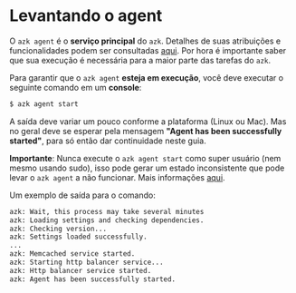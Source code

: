 # Levantando o agent

O `azk agent` é o **serviço principal** do `azk`. Detalhes de suas atribuições e funcionalidades podem ser consultadas [aqui](../agent/README.md). Por hora é importante saber que sua execução é necessária para a maior parte das tarefas do `azk`.

Para garantir que o `azk agent` **esteja em execução**, você deve executar o seguinte comando em um **console**:

```bash
$ azk agent start
```

A saída deve variar um pouco conforme a plataforma (Linux ou Mac). Mas no geral deve se esperar pela mensagem **"Agent has been successfully started"**, para só então dar continuidade neste guia.

**Importante**: Nunca execute o `azk agent start` como super usuário (nem mesmo usando sudo), isso pode gerar um estado inconsistente que pode levar o `azk agent` a não funcionar. Mais informações [aqui](../faq/README.md#not_root_access).

Um exemplo de saída para o comando:

```bash
azk: Wait, this process may take several minutes
azk: Loading settings and checking dependencies.
azk: Checking version...
azk: Settings loaded successfully.
...
azk: Memcached service started.
azk: Starting http balancer service...
azk: Http balancer service started.
azk: Agent has been successfully started.
```

